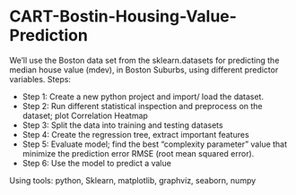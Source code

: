 # CART-Bostin-Housing-Value-Prediction
We’ll use the Boston data set from the sklearn.datasets  for predicting the median house value (mdev), in Boston Suburbs,  using different predictor variables.
Steps:
* Step 1: Create a new python project and import/ load the dataset.
* Step 2: Run different statistical inspection and preprocess on the dataset; plot Correlation Heatmap
* Step 3: Split the data into training and testing datasets
* Step 4: Create the regression tree, extract important features
* Step 5: Evaluate model; find the best “complexity parameter” value that minimize the prediction error RMSE (root mean squared error).
* Step 6: Use the model to predict a value

Using tools: python, Sklearn, matplotlib, graphviz, seaborn, numpy
